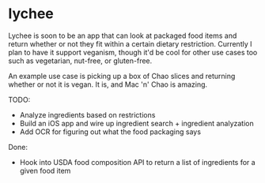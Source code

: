 # lychee

Lychee is soon to be an app that can look at packaged food items and return whether or not they fit within a certain dietary restriction. Currently I plan to have it support veganism, though it'd be cool for other use cases too such as vegetarian, nut-free, or gluten-free.

An example use case is picking up a box of Chao slices and returning whether or not it is vegan. It is, and Mac 'n' Chao is amazing.

TODO:
- Analyze ingredients based on restrictions
- Build an iOS app and wire up ingredient search + ingredient analyzation
- Add OCR for figuring out what the food packaging says

Done:
- Hook into USDA food composition API to return a list of ingredients for a given food item
